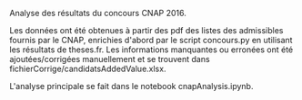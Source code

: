 Analyse des résultats du concours CNAP 2016.

Les données ont été obtenues à partir des pdf des listes des admissibles fournis par le CNAP, enrichies d'abord par le script concours.py en utilisant les résultats de theses.fr. Les informations manquantes ou erronées ont été ajoutées/corrigées manuellement et se trouvent dans fichierCorrige/candidatsAddedValue.xlsx.

L'analyse principale se fait dans le notebook cnapAnalysis.ipynb.

